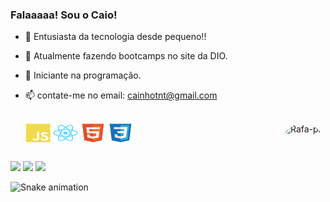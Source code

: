 ### Falaaaaa! Sou o Caio!

- 🔭 Entusiasta da tecnologia desde pequeno!!
- 🌱 Atualmente fazendo bootcamps no site da DIO.
- 💬 Iniciante na programação.
- 📫 contate-me no email: cainhotnt@gmail.com


  <div style="display: inline_block"><br>
  <img align="center" alt="Caio-Js" height="30" width="40" src="https://raw.githubusercontent.com/devicons/devicon/master/icons/javascript/javascript-plain.svg">
  <img align="center" alt="Caio-React" height="30" width="40" src="https://raw.githubusercontent.com/devicons/devicon/master/icons/react/react-original.svg">
  <img align="center" alt="Caio-HTML" height="30" width="40" src="https://raw.githubusercontent.com/devicons/devicon/master/icons/html5/html5-original.svg">
  <img align="center" alt="Caio-CSS" height="30" width="40" src="https://raw.githubusercontent.com/devicons/devicon/master/icons/css3/css3-original.svg">
  <img align="right" alt="Rafa-pic" height="150" style="border-radius:50px;" src="https://avatarfiles.alphacoders.com/204/thumb-204300.jpg?width=676&height=676">
</div>
  
  ## 
  
  <div> 
  <a href="https://instagram.com/maiastrong_" target="_blank"><img src="https://img.shields.io/badge/-Instagram-%23E4405F?style=for-the-badge&logo=instagram&logoColor=white" target="_blank"></a>
 <a href="https://discordapp.com/users/DG_0_7#7074" target="_blank"><img src="https://img.shields.io/badge/Discord-7289DA?style=for-the-badge&logo=discord&logoColor=white" target="_blank"></a> 
  <a href = "mailto:cainhotnt@gmail.com"><img src="https://img.shields.io/badge/-Gmail-%23333?style=for-the-badge&logo=gmail&logoColor=white" target="_blank"></a>
    
    
 ![Snake animation](https://github.com/smaugd/smaugd/blob/output/github-contribution-grid-snake.svg)
    
